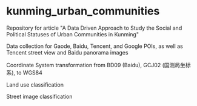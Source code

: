 # kunming_urban_communities
Repository for article "A Data Driven Approach to Study the Social and Political Statuses of Urban Communities in Kunming"

Data collection for Gaode, Baidu, Tencent, and Google POIs, as well as Tencent street view and Baidu panorama images

Coordinate System transformation from BD09 (Baidu), GCJ02 (国测局坐标系), to WGS84

Land use classification

Street image classification

